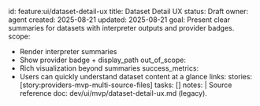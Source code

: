id: feature:ui/dataset-detail-ux
title: Dataset Detail UX
status: Draft
owner: agent
created: 2025-08-21
updated: 2025-08-21
goal: Present clear summaries for datasets with interpreter outputs and provider badges.
scope:
  - Render interpreter summaries
  - Show provider badge + display_path
out_of_scope:
  - Rich visualization beyond summaries
success_metrics:
  - Users can quickly understand dataset content at a glance
links:
  stories: [story:providers-mvp-multi-source-files]
  tasks: []
notes: |
  Source reference doc: dev/ui/mvp/dataset-detail-ux.md (legacy).